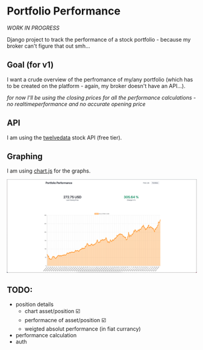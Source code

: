 # **Portfolio Performance**
*WORK IN PROGRESS*

Django project to track the performance of a stock portfolio - because my broker can't figure that out smh...


## **Goal (for v1)**
I want a crude overview of the perfromance of my/any portfolio (which has to be created on the platform - again, my broker doesn't have an API...).

*for now I'll be using the closing prices for all the performance calculations - no realtimeperformance and no accurate opening price*


## **API**
I am using the [twelvedata](https://twelvedata.com/) stock API (free tier).

## **Graphing**
I am using [chart.js](https://www.chartjs.org/) for the graphs.

![position detail graphing](https://github.com/wilhelmberghammer/portfolio-performance/blob/main/readme_resources/position_detail.png)

## TODO:
* position details
	* chart asset/position  ☑️	
	* performacne of asset/position	 ☑️
	* weigted absolut performance (in fiat currancy)
* performance calculation
* auth